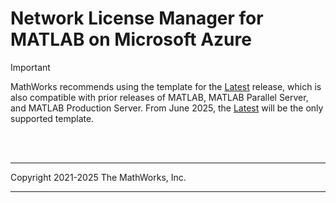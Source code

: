 # Network License Manager for MATLAB on Microsoft Azure


> [!IMPORTANT]  
> MathWorks recommends using the template for the [Latest](../v1/latest/README.md) release, which is also compatible with prior releases of MATLAB, MATLAB Parallel Server, and MATLAB Production Server. From June 2025, the [Latest](../v1/latest/README.md) will be the only supported template.

</br></br>

----

Copyright 2021-2025 The MathWorks, Inc.

----